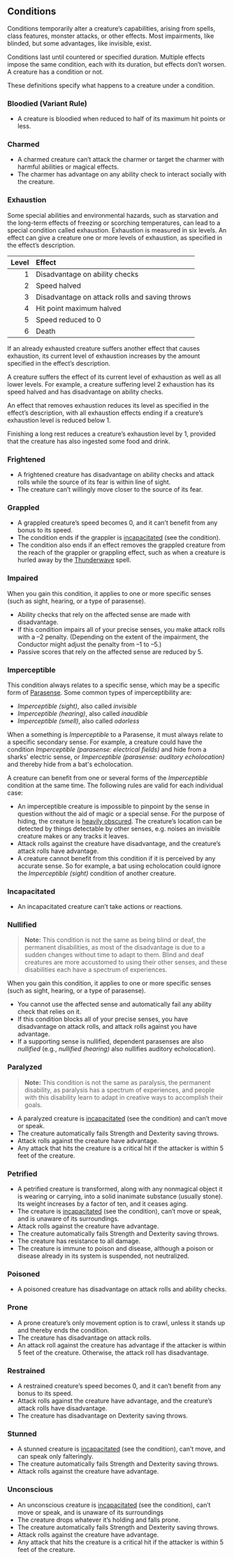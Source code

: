 ## Conditions

Conditions temporarily alter a creature’s capabilities, arising from spells, class features, monster attacks, or other effects.
Most impairments, like blinded, but some advantages, like invisible, exist.

Conditions last until countered or specified duration.
Multiple effects impose the same condition, each with its duration, but effects don’t worsen.
A creature has a condition or not.

These definitions specify what happens to a creature under a condition.

### Bloodied (Variant Rule)

- A creature is bloodied when reduced to half of its maximum hit points or less.

### Charmed

- A charmed creature can’t attack the charmer or target the charmer with harmful abilities or magical effects.
- The charmer has advantage on any ability check to interact socially with the creature.

### Exhaustion

Some special abilities and environmental hazards, such as starvation and the long-term effects of freezing or scorching temperatures, can lead to a special condition called exhaustion.
Exhaustion is measured in six levels.
An effect can give a creature one or more levels of exhaustion, as specified in the effect’s description.

| Level | Effect                                         |
|------:|:-----------------------------------------------|
|     1 | Disadvantage on ability checks                 |
|     2 | Speed halved                                   |
|     3 | Disadvantage on attack rolls and saving throws |
|     4 | Hit point maximum halved                       |
|     5 | Speed reduced to 0                             |
|     6 | Death                                          |

If an already exhausted creature suffers another effect that causes exhaustion, its current level of exhaustion increases by the amount specified in the effect’s description.

A creature suffers the effect of its current level of exhaustion as well as all lower levels.
For example, a creature suffering level 2 exhaustion has its speed halved and has disadvantage on ability checks.

An effect that removes exhaustion reduces its level as specified in the effect’s description, with all exhaustion effects ending if a creature’s exhaustion level is reduced below 1.

Finishing a long rest reduces a creature’s exhaustion level by 1, provided that the creature has also ingested some food and drink.

### Frightened

- A frightened creature has disadvantage on ability checks and attack rolls while the source of its fear is within line of sight.
- The creature can’t willingly move closer to the source of its fear.

### Grappled

- A grappled creature’s speed becomes 0, and it can’t benefit from any bonus to its speed.
- The condition ends if the grappler is [incapacitated](#Conditions_incapacitated) (see the condition).
- The condition also ends if an effect removes the grappled creature from the reach of the grappler or grappling effect, such as when a creature is hurled away by the [Thunderwave](#Thunderwave_thunderwave) spell.

### Impaired

When you gain this condition, it applies to one or more specific senses (such as sight, hearing, or a type of parasense).

- Ability checks that rely on the affected sense are made with disadvantage.
- If this condition impairs all of your precise senses, you make attack rolls with a –2 penalty.
  (Depending on the extent of the impairment, the Conductor might adjust the penalty from –1 to –5.)
- Passive scores that rely on the affected sense are reduced by 5.

### Imperceptible

This condition always relates to a specific sense, which may be a specific form of [Parasense](#Exploration_Environment_parasense).
Some common types of imperceptibility are:

- _Imperceptible (sight)_, also called _invisible_
- _Imperceptible (hearing)_, also called _inaudible_
- _Imperceptible (smell)_, also called _odorless_

When a something is _Imperceptible_ to a Parasense, it must always relate to a specific secondary sense.
For example, a creature could have the condition _Imperceptible (parasense: electrical fields)_ and hide from a sharks' electric sense, or _Imperceptible (parasense: auditory echolocation)_ and thereby hide from a bat's echolocation.

A creature can benefit from one or several forms of the _Imperceptible_ condition at the same time.
The following rules are valid for each individual case:

- An imperceptible creature is impossible to pinpoint by the sense in question without the aid of magic or a special sense. For the purpose of hiding, the creature is [heavily obscured](#Exploration_Environment_senses_and_awareness).
  The creature’s location can be detected by things detectable by other senses, e.g. noises an invisible creature makes or any tracks it leaves.
- Attack rolls against the creature have disadvantage, and the creature’s attack rolls have advantage.
- A creature cannot benefit from this condition if it is perceived by any accurate sense.
  So for example, a bat using echolocation could ignore the _Imperceptible (sight)_ condition of another creature.

### <a id="Conditions_incapacitated"></a>Incapacitated

- An incapacitated creature can’t take actions or reactions.

### Nullified

> **Note:**
> This condition is not the same as being blind or deaf, the permanent disabilities, as most of the disadvantage is due to a sudden changes without time to adapt to them.
> Blind and deaf creatures are more accustomed to using their other senses, and these disabilities each have a spectrum of experiences.

When you gain this condition, it applies to one or more specific senses (such as sight, hearing, or a type of parasense).

- You cannot use the affected sense and automatically fail any ability check that relies on it.
- If this condition blocks all of your precise senses, you have disadvantage on attack rolls, and attack rolls against you have advantage.
- If a supporting sense is nullified, dependent parasenses are also _nullified_ (e.g., _nullified (hearing)_ also nullifies auditory echolocation).

### Paralyzed

> **Note:**
> This condition is not the same as paralysis, the permanent disability, as paralysis has a spectrum of experiences, and people with this disability learn to adapt in creative ways to accomplish their goals.

- A paralyzed creature is [incapacitated](#Conditions_incapacitated) (see the condition) and can’t move or speak.
- The creature automatically fails Strength and Dexterity saving throws.
- Attack rolls against the creature have advantage.
- Any attack that hits the creature is a critical hit if the attacker is within 5 feet of the creature.

### Petrified

- A petrified creature is transformed, along with any nonmagical object it is wearing or carrying, into a solid inanimate substance (usually stone).
  Its weight increases by a factor of ten, and it ceases aging.
- The creature is [incapacitated](#Conditions_incapacitated) (see the condition), can’t move or speak, and is unaware of its surroundings.
- Attack rolls against the creature have advantage.
- The creature automatically fails Strength and Dexterity saving throws.
- The creature has resistance to all damage.
- The creature is immune to poison and disease, although a poison or disease already in its system is suspended, not neutralized.

### Poisoned

- A poisoned creature has disadvantage on attack rolls and ability checks.

### Prone

- A prone creature’s only movement option is to crawl, unless it stands up and thereby ends the condition.
- The creature has disadvantage on attack rolls.
- An attack roll against the creature has advantage if the attacker is within 5 feet of the creature.
  Otherwise, the attack roll has disadvantage.

### Restrained

- A restrained creature’s speed becomes 0, and it can’t benefit from any bonus to its speed.
- Attack rolls against the creature have advantage, and the creature’s attack rolls have disadvantage.
- The creature has disadvantage on Dexterity saving throws.

### Stunned

- A stunned creature is [incapacitated](#Conditions_incapacitated) (see the condition), can’t move, and can speak only falteringly.
- The creature automatically fails Strength and Dexterity saving throws.
- Attack rolls against the creature have advantage.

### Unconscious

- An unconscious creature is [incapacitated](#Conditions_incapacitated) (see the condition), can’t move or speak, and is unaware of its surroundings
- The creature drops whatever it’s holding and falls prone.
- The creature automatically fails Strength and Dexterity saving throws.
- Attack rolls against the creature have advantage.
- Any attack that hits the creature is a critical hit if the attacker is within 5 feet of the creature.
